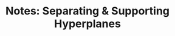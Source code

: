 ---
tags: [math]
title: "Notes: Separating & Supporting Hyperplanes"

published: true
datePublished: 2017-06-06

url: /notes/separating-hyperplane-thm_jun17.pdf
priority: low
summary:  TODO
---